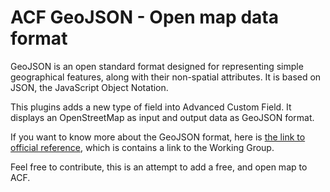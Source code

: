 # ACF GeoJSON - Open map data format

GeoJSON is an open standard format designed for representing simple geographical features, along with their non-spatial attributes. It is based on JSON, the JavaScript Object Notation.

This plugins adds a new type of field into Advanced Custom Field. It displays an OpenStreetMap as input and output data as GeoJSON format.

If you want to know more about the GeoJSON format, here is [the link to official reference](https://geojson.org), which is contains a link to the Working Group.

Feel free to contribute, this is an attempt to add a free, and open map to ACF.